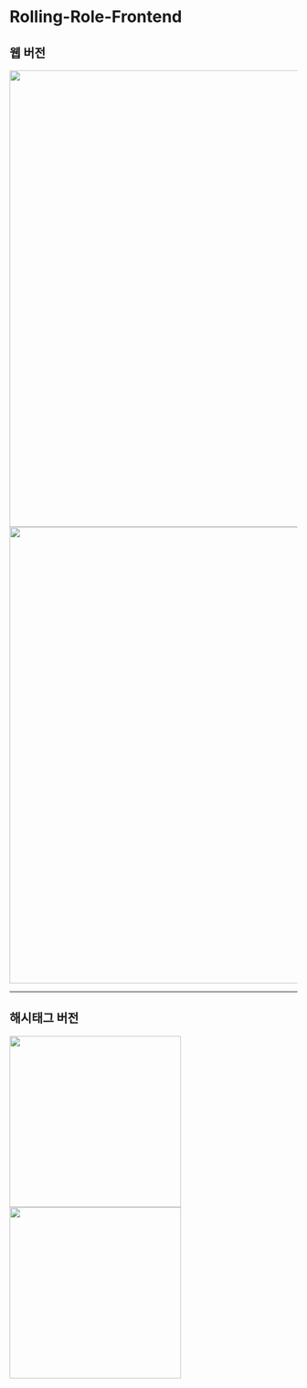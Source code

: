 # Rolling-Role-Frontend
## 웹 버전
<img src="https://user-images.githubusercontent.com/47634717/95678367-36492600-0c07-11eb-9437-578ed04c0b24.png" width="800px"/>
<img src="https://user-images.githubusercontent.com/47634717/95678466-b96a7c00-0c07-11eb-995e-68218548ce4f.png" width="800px"/>
<hr/>

## 해시태그 버전
<div>
<img src="https://user-images.githubusercontent.com/47634717/95678474-ca1af200-0c07-11eb-8042-19d22df64279.png" width="300px" />
<img src="https://user-images.githubusercontent.com/47634717/95678538-49a8c100-0c08-11eb-9b62-55cdfc98a0fa.png" width="300px" />
</div>
